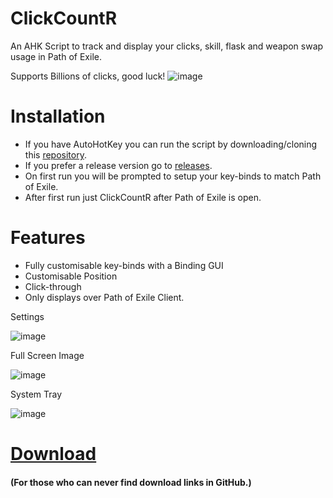 # ClickCountR
An AHK Script to track and display your clicks, skill, flask and weapon swap usage in Path of Exile.

Supports Billions of clicks, good luck!
![image](https://user-images.githubusercontent.com/37277452/123043061-1840f000-d43b-11eb-8821-ef79b34fad6c.png)

# Installation
- If you have AutoHotKey you can run the script by downloading/cloning this [repository](https://github.com/timtwalsh/ClickCountR/archive/refs/heads/master.zip). 
- If you prefer a release version go to [releases](https://github.com/timtwalsh/ClickCountR/releases).
- On first run you will be prompted to setup your key-binds to match Path of Exile.
- After first run just ClickCountR after Path of Exile is open.

# Features
- Fully customisable key-binds with a Binding GUI
- Customisable Position
- Click-through
- Only displays over Path of Exile Client.
  
Settings

![image](https://user-images.githubusercontent.com/37277452/123043381-8c7b9380-d43b-11eb-8f2a-0f18e1647b77.png)

Full Screen Image

![image](https://user-images.githubusercontent.com/37277452/123043360-85548580-d43b-11eb-9f85-8dcd83a30287.png)

System Tray

![image](https://user-images.githubusercontent.com/37277452/123043350-808fd180-d43b-11eb-8d8b-a3fd87a206f2.png)


# [Download](https://github.com/timtwalsh/ClickCountR/releases) 
#### (For those who can never find download links in GitHub.)
